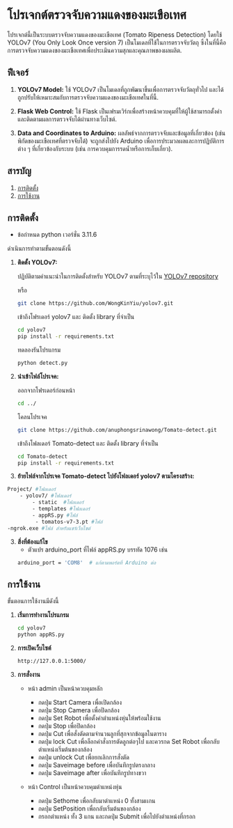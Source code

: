 # โปรเจกต์ตรวจจับความแดงของมะเขือเทศ

โปรเจกต์นี้เป็นระบบตรวจจับความแดงของมะเขือเทศ (Tomato Ripeness Detection) โดยใช้ YOLOv7 (You Only Look Once version 7) เป็นโมเดลที่ใช้ในการตรวจจับวัตถุ ซึ่งในที่นี้คือการตรวจจับความแดงของมะเขือเทศเพื่อประเมินความสุกและคุณภาพของผลผลิต.

## ฟีเจอร์

1. **YOLOv7 Model:** ใช้ YOLOv7 เป็นโมเดลที่ถูกพัฒนาขึ้นเพื่อการตรวจจับวัตถุทั่วไป และได้ถูกปรับให้เหมาะสมกับการตรวจจับความแดงของมะเขือเทศในที่นี้.

2. **Flask Web Control:** ใช้ Flask เป็นเฟรมเวิร์กเพื่อสร้างหน้าควบคุมที่ให้ผู้ใช้สามารถตั้งค่าและติดตามผลการตรวจจับได้ผ่านทางเว็บไซต์.

3. **Data and Coordinates to Arduino:** ผลลัพธ์จากการตรวจจับและข้อมูลที่เกี่ยวข้อง (เช่น พิกัดของมะเขือเทศที่ตรวจจับได้) จะถูกส่งไปยัง Arduino เพื่อการประมวลผลและการปฏิบัติการต่าง ๆ ที่เกี่ยวข้องกับระบบ (เช่น การควบคุมการรดน้ำหรือการเก็บเกี่ยว).

## สารบัญ

1. [การติดตั้ง](#การติดตั้ง)
2. [การใช้งาน](#การใช้งาน)

## การติดตั้ง

- ข้อกำหนด python เวอร์ชั่น 3.11.6

ดำเนินการทำตามขั้นตอนดังนี้

1.  **ติดตั้ง YOLOv7:**

    ปฏิบัติตามคำแนะนำในการติดตั้งสำหรับ YOLOv7 ตามที่ระบุไว้ใน [YOLOv7 repository](https://github.com/WongKinYiu/yolov7)

    หรือ
    ```bash
    git clone https://github.com/WongKinYiu/yolov7.git
    ```
    เข้าถึงโฟรเดอร์ yolov7 และ ติดตั้ง library ที่จำเป็น
    ```bash
    cd yolov7
    pip install -r requirements.txt
    ```
    ทดลองรันโปรแกรม
    ```bash
    python detect.py
    ```

2.  **นำเข้าไฟล์โปรเจค:**
   
    ออกจากโฟรเดอร์ก่อนหน้า
    ```bash
    cd ../
    ```
    โคลนโปรเจค
    ```bash
    git clone https://github.com/anuphongsrinawong/Tomato-detect.git
    ```
    เข้าถึงโฟลเดอร์ Tomato-detect และ ติดตั้ง library ที่จำเป็น
    ```bash
    cd Tomato-detect
    pip install -r requirements.txt
    ```
3.  **ย้ายไฟล์จากโปรเจค Tomato-detect ไปยังโฟลเดอร์ yolov7 ตามโครงสร้าง:**
```bash
Project/ #โฟลเดอร์
    - yolov7/ #โฟลเดอร์
        - static  #โฟลเดอร์
        - templates #โฟลเดอร์
        - appRS.py #ไฟล์
         - tomatos-v7-3.pt #ไฟล์
-ngrok.exe #ไฟล์ สำหรับแชร์เว็บไซต์
```
3.  **สิ่งที่ต้องแก้ไข**
    - ตัวแปร arduino_port  ที่ไฟล์ appRS.py บรรทัด 1076 เช่น
    ```bash
    arduino_port = 'COM8'  # แก้ตามพอร์ตที่ Arduino ต่อ
    ```


## การใช้งาน

ขั้นตอนการใช้งานมีดังนี้

1. **เริ่มการทำงานโปรแกรม**
    ```bash
    cd yolov7
    python appRS.py
    ```

2. **การเปิดเว็บไซต์**
    ```bash
    http://127.0.0.1:5000/
    ```
3. **การสั่งงาน**
    - หน้า admin เป็นหน้าควบคุมหลัก
         - กดปุ่ม Start Camera เพื่อเปิดกล้อง
         - กดปุ่ม Stop Camera เพื่อปิดกล้อง
         - กดปุ่ม Set Robot เพื่อตั้งค่าตำแหน่งหุ่นให้พร้อมใช้งาน
         - กดปุ่ม Stop เพื่อปิดกล้อง
         - กดปุ่ม Cut เพื่อสั่งตัดตามจำนวนลูกที่สุกจากข้อมูลในตาราง
         - กดปุ่ม lock Cut เพื่อล็อกคำสั่งการตัดลูกต่อๆไป และควรกด Set Robot เพื่อกลับตำแหน่งเริ่มต้นของกล้อง
         - กดปุ่ม unlock Cut เพื่อยกเลิกการสั่งตัด
         - กดปุ่ม Saveimage before เพื่อบันทึกรูปตรงกลาง
         - กดปุ่ม Saveimage after เพื่อบันทึกรูปทางขวา
    
    - หน้า Control เป็นหน้าควบคุมตำแหน่งหุ่น
         - กดปุ่ม Sethome เพื่อกลับมาตำแหน่ง 0 ทั้งสามเเกน
         - กดปุ่ม SetPosition เพื่อกลับเริ่มต้นของกล้อง
         - กรอกตำแหน่ง ทั้ง 3 แกน และกดปุ่ม Submit เพื่อไปยังตำแหน่งที่กรอก
   





